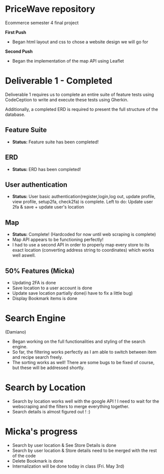 # PriceWave repository 
Ecommerce semester 4 final project

**First Push**
- Began html layout and css to chose a website design we will go for

**Second Push**
- Began the implementation of the map API using Leaflet

# Deliverable 1 - **Completed**
Deliverable 1 requires us to complete an entire suite of feature tests using CodeCeption to write and execute these tests using Gherkin.

Additionally, a completed ERD is required to present the full structure of the database.

## Feature Suite
- **Status:** Feature suite has been completed!

## ERD 
- **Status:** ERD has been completed!

## User authentication
- **Status:** User basic authentication(register,login,log out, update profile, view profile, setup2fa, check2fa) is complete.
Left to do: Update user 2fa & save + update user's location

## Map 
- **Status:** Complete! (Hardcoded for now until web scraping is complete) 
- Map API appears to be functioning perfectly!
- I had to use a second API in order to properly map every store to its exact location (converting address string to coordinates) which works well aswell.

## 50% Features (Micka)
- Updating 2FA is done
- Save location to a user account is done
- Update save location partially done(i have to fix a little bug)
- Display Bookmark items is done 

# Search Engine 
(Damiano)
- Began working on the full functionalities and styling of the search engine.
- So far, the filtering works perfectly as I am able to switch between item and recipe search freely.
- The sorting works as well!
There are some bugs to be fixed of course, but these will be addressed shortly. 

# Search by Location
- Search by location works well with the google API ! I need to wait for the webscraping and the filters to merge everything together.
- Search details is almost figured out ! :)

# Micka's progress
- Search by user location & See Store Details is done 
- Search by user location & Store details need to be merged with the rest of the code 
- Delete Bookmark is done
- Internalization will be done today in class (Fri. May 3rd)